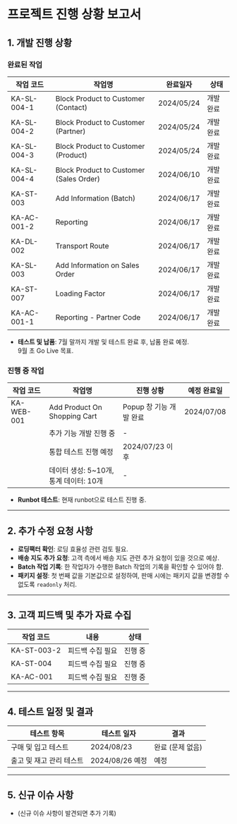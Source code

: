 # 프로젝트 진행 상황 보고서

## 1. 개발 진행 상황

### 완료된 작업

| **작업 코드**   | **작업명**                                        | **완료일자**   | **상태**         |
|-----------------|--------------------------------------------------|----------------|------------------|
| KA-SL-004-1     | Block Product to Customer (Contact)               | 2024/05/24     | 개발 완료         |
| KA-SL-004-2     | Block Product to Customer (Partner)               | 2024/05/24     | 개발 완료         |
| KA-SL-004-3     | Block Product to Customer (Product)               | 2024/05/24     | 개발 완료         |
| KA-SL-004-4     | Block Product to Customer (Sales Order)           | 2024/06/10     | 개발 완료         |
| KA-ST-003       | Add Information (Batch)                           | 2024/06/17     | 개발 완료         |
| KA-AC-001-2     | Reporting                                         | 2024/06/17     | 개발 완료         |
| KA-DL-002       | Transport Route                                   | 2024/06/17     | 개발 완료         |
| KA-SL-003       | Add Information on Sales Order                    | 2024/06/17     | 개발 완료         |
| KA-ST-007       | Loading Factor                                    | 2024/06/17     | 개발 완료         |
| KA-AC-001-1     | Reporting - Partner Code                          | 2024/06/17     | 개발 완료         |

- **테스트 및 납품**: 7월 말까지 개발 및 테스트 완료 후, 납품 완료 예정.  
  9월 초 Go Live 목표.

### 진행 중 작업

| **작업 코드**   | **작업명**                                        | **진행 상황**            | **예정 완료일** |
|-----------------|--------------------------------------------------|--------------------------|-----------------|
| KA-WEB-001      | Add Product On Shopping Cart                     | Popup 창 기능 개발 완료   | 2024/07/08      |
|                 | 추가 기능 개발 진행 중                           | -                        |
|                 | 통합 테스트 진행 예정                            | 2024/07/23 이후          |
|                 | 데이터 생성: 5~10개, 통계 데이터: 10개            | -                        |

- **Runbot 테스트**: 현재 runbot으로 테스트 진행 중.

---

## 2. 추가 수정 요청 사항

- **로딩팩터 확인**: 로딩 효율성 관련 검토 필요.
- **배송 지도 추가 요청**: 고객 측에서 배송 지도 관련 추가 요청이 있을 것으로 예상.
- **Batch 작업 기록**: 한 작업자가 수행한 Batch 작업의 기록을 확인할 수 있어야 함.
- **패키지 설정**: 첫 번째 값을 기본값으로 설정하여, 판매 시에는 패키지 값을 변경할 수 없도록 `readonly` 처리.

---

## 3. 고객 피드백 및 추가 자료 수집

| **작업 코드**   | **내용**                                        | **상태**         |
|-----------------|--------------------------------------------------|------------------|
| KA-ST-003-2     | 피드백 수집 필요                                  | 진행 중          |
| KA-ST-004       | 피드백 수집 필요                                  | 진행 중          |
| KA-AC-001       | 피드백 수집 필요                                  | 진행 중          |

---

## 4. 테스트 일정 및 결과

| **테스트 항목** | **테스트 일자**       | **결과** |
|-----------------|-----------------------|----------|
| 구매 및 입고 테스트 | 2024/08/23           | 완료 (문제 없음) |
| 출고 및 재고 관리 테스트 | 2024/08/26 예정    | 예정     |

---

## 5. 신규 이슈 사항

- (신규 이슈 사항이 발견되면 추가 기록)